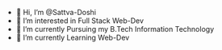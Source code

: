 - 👋 Hi, I’m @Sattva-Doshi
- 👀 I’m interested in Full Stack Web-Dev
- 🌱 I’m currently Pursuing my B.Tech Information Technology
- 💞️ I’m currently Learning Web-Dev
  

<!---
Sattva-Doshi/Sattva-Doshi is a ✨ special ✨ repository because its `README.md` (this file) appears on your GitHub profile.
You can click the Preview link to take a look at your changes.
--->
